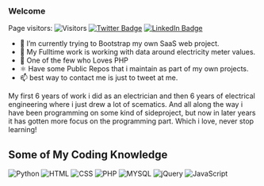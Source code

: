 ### Welcome


Page visitors: ![Visitors](https://www.tyrell.dev/api/hits/deployHuman)
[![Twitter Badge](https://img.shields.io/badge/Twitter-Profile-informational?style=flat&logo=twitter&logoColor=white&color=1CA2F1)](https://twitter.com/deployHuman)
[![LinkedIn Badge](https://img.shields.io/badge/LinkedIn-Profile-informational?style=flat&logo=linkedin&logoColor=white&color=0D76A8)](https://www.linkedin.com/in/gabriel-trosell)

- 🔭 I’m currently trying to Bootstrap my own SaaS web project.
- 💼 My Fulltime work is working with data around electricity meter values.
- 🌱 One of the few who Loves PHP
- ⚛️ Have some Public Repos that i maintain as part of my own projects.
- 📫 best way to contact me is just to tweet at me.

My first 6 years of work i did as an electrician and then 6 years of electrical engineering where i just drew a lot of scematics.
And all along the way i have been programming on some kind of sideproject, but now in later years it has gotten more focus on the programming part.
Which i love, never stop learning! 

## Some of My Coding Knowledge

![Python](https://img.shields.io/badge/Python-3776AB?style=for-the-badge&logo=python&logoColor=white)
![HTML](https://img.shields.io/badge/HTML5-E34F26?style=for-the-badge&logo=html5&logoColor=white)
![CSS](https://img.shields.io/badge/CSS3-1572B6?style=for-the-badge&logo=css3&logoColor=white)
![PHP](https://img.shields.io/badge/PHP-777BB4?style=for-the-badge&logo=php&logoColor=white)
![MYSQL](https://img.shields.io/badge/MySQL-00000F?style=for-the-badge&logo=mysql&logoColor=white)
![jQuery](https://img.shields.io/badge/jQuery-0769AD?style=for-the-badge&logo=jquery&logoColor=white)
![JavaScript](https://img.shields.io/badge/JavaScript-323330?style=for-the-badge&logo=javascript&logoColor=F7DF1E)
